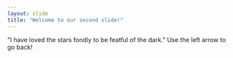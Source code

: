 ```yaml
---
layout: slide
title: "Welcome to our second slide!"
---
```

"I have loved the stars fondly to be featful of the dark."
Use the left arrow to go back!
